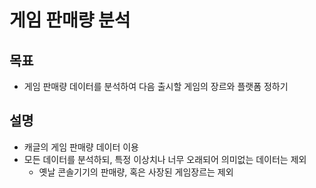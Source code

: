 # 게임 판매량 분석

## 목표
- 게임 판매량 데이터를 분석하여 다음 출시할 게임의 장르와 플랫폼 정하기

## 설명
- 캐글의 게임 판매량 데이터 이용
- 모든 데이터를 분석하되, 특정 이상치나 너무 오래되어 의미없는 데이터는 제외
  - 옛날 콘솔기기의 판매량, 혹은 사장된 게임장르는 제외
